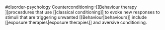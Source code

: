 #disorder-psychology 
Counterconditioning::[[Behaviour therapy ]]procesdures that use [[classical conditioning]] to evoke new responses to stimuli that are triggering unwanted [[Behaviour|behaviours]] include [[exposure therapies|exposure therapies]] and aversive conditioning.